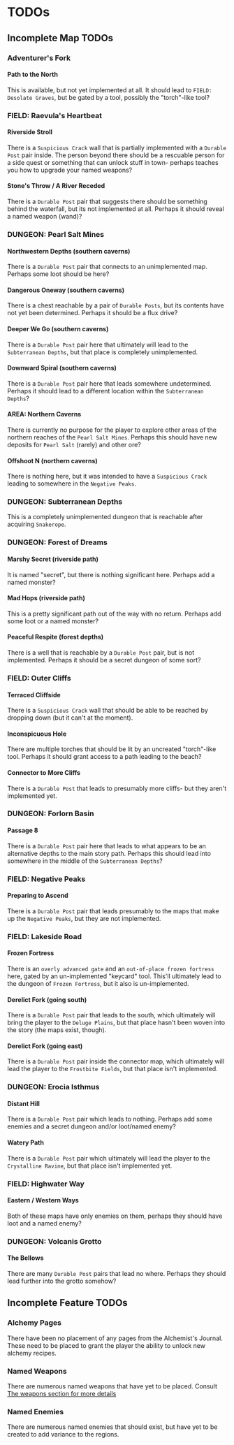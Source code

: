 # TODOs

## Incomplete Map TODOs

### Adventurer's Fork
#### Path to the North
This is available, but not yet implemented at all. It should lead to `FIELD: Desolate Graves`, but be gated by a tool,
possibly the "torch"-like tool?


### FIELD: Raevula's Heartbeat
#### Riverside Stroll
There is a `Suspicious Crack` wall that is partially implemented with a `Durable Post` pair inside. The person beyond
there should be a rescuable person for a side quest or something that can unlock stuff in town- perhaps teaches you how
to upgrade your named weapons?

#### Stone's Throw / A River Receded
There is a `Durable Post` pair that suggests there should be something behind the waterfall, but its not implemented at
all. Perhaps it should reveal a named weapon (wand)?


### DUNGEON: Pearl Salt Mines
#### Northwestern Depths (southern caverns)
There is a `Durable Post` pair that connects to an unimplemented map.
Perhaps some loot should be here?

#### Dangerous Oneway (southern caverns)
There is a chest reachable by a pair of `Durable Posts`, but its contents have not yet been determined.
Perhaps it should be a flux drive?

#### Deeper We Go (southern caverns)
There is a `Durable Post` pair here that ultimately will lead to the `Subterranean Depths`, but that place is
completely unimplemented.

#### Downward Spiral (southern caverns)
There is a `Durable Post` pair here that leads somewhere undetermined.
Perhaps it should lead to a different location within the `Subterranean Depths`?

#### AREA: Northern Caverns
There is currently no purpose for the player to explore other areas of the northern reaches of the `Pearl Salt Mines`.
Perhaps this should have new deposits for `Pearl Salt` (rarely) and other ore?

#### Offshoot N (northern caverns)
There is nothing here, but it was intended to have a `Suspicious Crack` leading to somewhere in the `Negative Peaks`.


### DUNGEON: Subterranean Depths
This is a completely unimplemented dungeon that is reachable after acquiring `Snakerope`.


### DUNGEON: Forest of Dreams
#### Marshy Secret (riverside path)
It is named "secret", but there is nothing significant here. Perhaps add a named monster?

#### Mad Hops (riverside path)
This is a pretty significant path out of the way with no return. Perhaps add some loot or a named monster?

#### Peaceful Respite (forest depths)
There is a well that is reachable by a `Durable Post` pair, but is not implemented.
Perhaps it should be a secret dungeon of some sort?


### FIELD: Outer Cliffs
#### Terraced Cliffside
There is a `Suspicious Crack` wall that should be able to be reached by dropping down (but it can't at the moment).

#### Inconspicuous Hole
There are multiple torches that should be lit by an uncreated "torch"-like tool.
Perhaps it should grant access to a path leading to the beach?

#### Connector to More Cliffs
There is a `Durable Post` that leads to presumably more cliffs- but they aren't implemented yet.


### DUNGEON: Forlorn Basin
#### Passage 8
There is a `Durable Post` pair here that leads to what appears to be an alternative depths to the main story path.
Perhaps this should lead into somewhere in the middle of the `Subterranean Depths`?


### FIELD: Negative Peaks
#### Preparing to Ascend
There is a `Durable Post` pair that leads presumably to the maps that make up the `Negative Peaks`, but they are not
implemented.


### FIELD: Lakeside Road
#### Frozen Fortress
There is an `overly advanced gate` and an `out-of-place frozen fortress` here, gated by an un-implemented "keycard"
tool. This'll ultimately lead to the dungeon of `Frozen Fortress`, but it also is un-implemented.

#### Derelict Fork (going south)
There is a `Durable Post` pair that leads to the south, which ultimately will bring the player to the `Deluge Plains`,
but that place hasn't been woven into the story (the maps exist, though).

#### Derelict Fork (going east)
There is a `Durable Post` pair inside the connector map, which ultimately will lead the player to the `Frostbite
Fields`, but that place isn't implemented.


### DUNGEON: Erocia Isthmus
#### Distant Hill
There is a `Durable Post` pair which leads to nothing.
Perhaps add some enemies and a secret dungeon and/or loot/named enemy?

#### Watery Path
There is a `Durable Post` pair which ultimately will lead the player to the `Crystalline Ravine`, but that place isn't
implemented yet.


### FIELD: Highwater Way
#### Eastern / Western Ways
Both of these maps have only enemies on them, perhaps they should have loot and a named enemy?


### DUNGEON: Volcanis Grotto
#### The Bellows
There are many `Durable Post` pairs that lead no where. Perhaps they should lead further into the grotto somehow?


## Incomplete Feature TODOs

### Alchemy Pages
There have been no placement of any pages from the Alchemist's Journal. These need to be placed to grant the player the
ability to unlock new alchemy recipes.

### Named Weapons
There are numerous named weapons that have yet to be placed.
Consult [The weapons section for more details][1]

### Named Enemies
There are numerous named enemies that should exist, but have yet to be created to add variance to the regions.



[1]: weapons/main.md